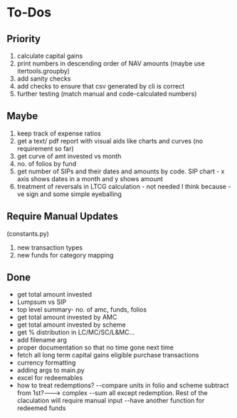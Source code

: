 # To-Dos

## Priority

1. calculate capital gains
2. print numbers in descending order of NAV amounts (maybe use itertools.groupby)
3. add sanity checks
4. add checks to ensure that csv generated by cli is correct
5. further testing (match manual and code-calculated numbers)

## Maybe

1. keep track of expense ratios
2. get a text/ pdf report with visual aids like charts and curves (no requirement so far)
3. get curve of amt invested vs month
4. no. of folios by fund
5. get number of SIPs and their dates and amounts by code. SIP chart - x axis shows dates in a month and y shows amount
6. treatment of reversals in LTCG calculation - not needed I think because -ve sign and some simple eyeballing

## Require Manual Updates

(constants.py)

1. new transaction types
2. new funds for category mapping

## Done

- get total amount invested
- Lumpsum vs SIP
- top level summary- no. of amc, funds, folios
- get total amount invested by AMC
- get total amount invested by scheme
- get % distribution in LC/MC/SC/L&MC...
- add filename arg
- proper documentation so that no time gone next time
- fetch all long term capital gains eligible purchase transactions
- currency formatting
- adding args to main.py
- excel for redeemables
- how to treat redemptions?
    --compare units in folio and scheme subtract from 1st?---> complex
    --sum all except redemption. Rest of the claculation will require manual input
    --have another function for redeemed funds
